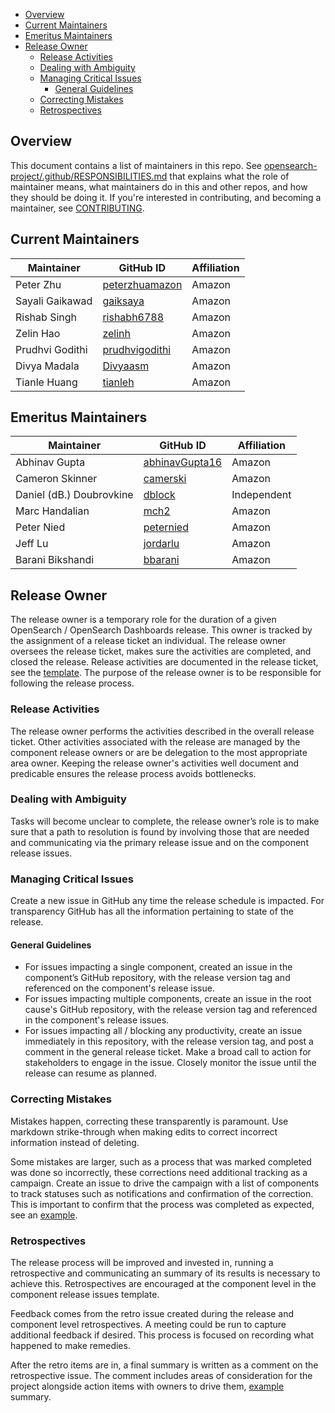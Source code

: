 - [Overview](#overview)
- [Current Maintainers](#current-maintainers)
- [Emeritus Maintainers](#emeritus-maintainers)
- [Release Owner](#release-owner)
  - [Release Activities](#release-activities)
  - [Dealing with Ambiguity](#dealing-with-ambiguity)
  - [Managing Critical Issues](#managing-critical-issues)
    - [General Guidelines](#general-guidelines)
  - [Correcting Mistakes](#correcting-mistakes)
  - [Retrospectives](#retrospectives)

## Overview

This document contains a list of maintainers in this repo. See [opensearch-project/.github/RESPONSIBILITIES.md](https://github.com/opensearch-project/.github/blob/main/RESPONSIBILITIES.md#maintainer-responsibilities) that explains what the role of maintainer means, what maintainers do in this and other repos, and how they should be doing it. If you're interested in contributing, and becoming a maintainer, see [CONTRIBUTING](CONTRIBUTING.md).

## Current Maintainers

| Maintainer      | GitHub ID                                           | Affiliation |
| --------------- | --------------------------------------------------- | ----------- |
| Peter Zhu       | [peterzhuamazon](https://github.com/peterzhuamazon) | Amazon      |
| Sayali Gaikawad | [gaiksaya](https://github.com/gaiksaya)             | Amazon      |
| Rishab Singh    | [rishabh6788](https://github.com/rishabh6788)       | Amazon      |
| Zelin Hao       | [zelinh](https://github.com/zelinh)                 | Amazon      |
| Prudhvi Godithi | [prudhvigodithi](https://github.com/prudhvigodithi) | Amazon      |
| Divya Madala    | [Divyaasm](https://github.com/Divyaasm)             | Amazon      |
| Tianle Huang    | [tianleh](https://github.com/tianleh)               | Amazon      |

## Emeritus Maintainers

| Maintainer               | GitHub ID                                           | Affiliation |
| ------------------------ | --------------------------------------------------- | ----------- |
| Abhinav Gupta            | [abhinavGupta16](https://github.com/abhinavGupta16) | Amazon      |
| Cameron Skinner          | [camerski](https://github.com/camerski)             | Amazon      |
| Daniel (dB.) Doubrovkine | [dblock](https://github.com/dblock)                 | Independent |
| Marc Handalian           | [mch2](https://github.com/mch2)                     | Amazon      |
| Peter Nied               | [peternied](https://github.com/peternied)           | Amazon      |
| Jeff Lu                  | [jordarlu](https://github.com/jordarlu)             | Amazon      |
| Barani Bikshandi         | [bbarani](https://github.com/bbarani)               | Amazon      |

## Release Owner

The release owner is a temporary role for the duration of a given OpenSearch / OpenSearch Dashboards release.  This owner is tracked by the assignment of a release ticket an individual. The release owner oversees the release ticket, makes sure the activities are completed, and closed the release.  Release activities are documented in the release ticket, see the [template](./.github/ISSUE_TEMPLATE/release_template.md). The purpose of the release owner is to be responsible for following the release process.

### Release Activities

The release owner performs the activities described in the overall release ticket.  Other activities associated with the release are managed by the component release owners or are be delegation to the most appropriate area owner.  Keeping the release owner's activities well document and predicable ensures the release process avoids bottlenecks.

### Dealing with Ambiguity 

Tasks will become unclear to complete, the release owner’s role is to make sure that a path to resolution is found by involving those that are needed and communicating via the primary release issue and on the component release issues.

### Managing Critical Issues

Create a new issue in GitHub any time the release schedule is impacted.  For transparency GitHub has all the information pertaining to state of the release.

#### General Guidelines

- For issues impacting a single component, created an issue in the component’s GitHub repository, with the release version tag and referenced on the component's release issue.
- For issues impacting multiple components, create an issue in the root cause's GitHub repository, with the release version tag and referenced in the component's release issues.
- For issues impacting all / blocking any productivity, create an issue immediately in this repository, with the release version tag, and post a comment in the general release ticket.  Make a broad call to action for stakeholders to engage in the issue.  Closely monitor the issue until the release can resume as planned.

### Correcting Mistakes

Mistakes happen, correcting these transparently is paramount.  Use markdown strike-through when making edits to correct incorrect information instead of deleting. 

Some mistakes are larger, such as a process that was marked completed was done so incorrectly, these corrections need additional tracking as a campaign. Create an issue to drive the campaign with a list of components to track statuses such as notifications and confirmation of the correction.  This is important to confirm that the process was completed as expected, see an [example](https://github.com/opensearch-project/opensearch-build/issues/954).

### Retrospectives

The release process will be improved and invested in, running a retrospective and communicating an summary of its results is necessary to achieve this.  Retrospectives are encouraged at the component level in the component release issues template. 

Feedback comes from the retro issue created during the release and component level retrospectives.  A meeting could be run to capture additional feedback if desired.  This process is focused on recording what happened to make remedies.
 
After the retro items are in, a final summary is written as a comment on the retrospective issue.  The comment includes areas of consideration for the project alongside action items with owners to drive them, [example](https://github.com/opensearch-project/opensearch-build/issues/880) summary.
